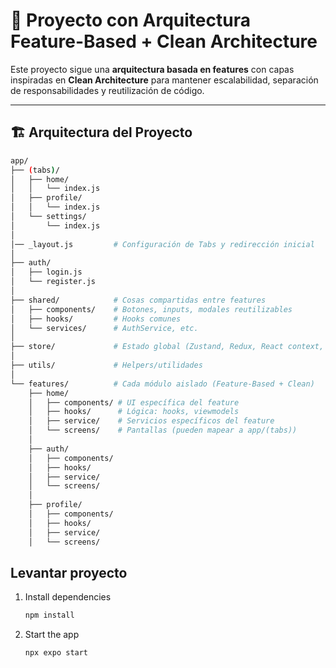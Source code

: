 # 📱 Proyecto con Arquitectura Feature-Based + Clean Architecture

Este proyecto sigue una **arquitectura basada en features** con capas inspiradas en **Clean Architecture** para mantener escalabilidad, separación de responsabilidades y reutilización de código.

---

## 🏗️ Arquitectura del Proyecto

```bash
app/
├── (tabs)/
│   ├── home/
│   │   └── index.js
│   ├── profile/
│   │   └── index.js
│   └── settings/
│       └── index.js
│
│── _layout.js         # Configuración de Tabs y redirección inicial
│
├── auth/
│   ├── login.js
│   └── register.js
│
├── shared/            # Cosas compartidas entre features
│   ├── components/    # Botones, inputs, modales reutilizables
│   ├── hooks/         # Hooks comunes
│   └── services/      # AuthService, etc.
│
├── store/             # Estado global (Zustand, Redux, React context, etc.)
│
├── utils/             # Helpers/utilidades
│
└── features/          # Cada módulo aislado (Feature-Based + Clean)
    ├── home/
    │   ├── components/ # UI específica del feature
    │   ├── hooks/      # Lógica: hooks, viewmodels
    │   ├── service/    # Servicios específicos del feature
    │   └── screens/    # Pantallas (pueden mapear a app/(tabs))
    │
    ├── auth/
    │   ├── components/
    │   ├── hooks/
    │   ├── service/
    │   └── screens/
    │
    ├── profile/
    │   ├── components/
    │   ├── hooks/
    │   ├── service/
    │   └── screens/
```

## Levantar proyecto

1. Install dependencies

   ```bash
   npm install
   ```

2. Start the app

   ```bash
   npx expo start
   ```
